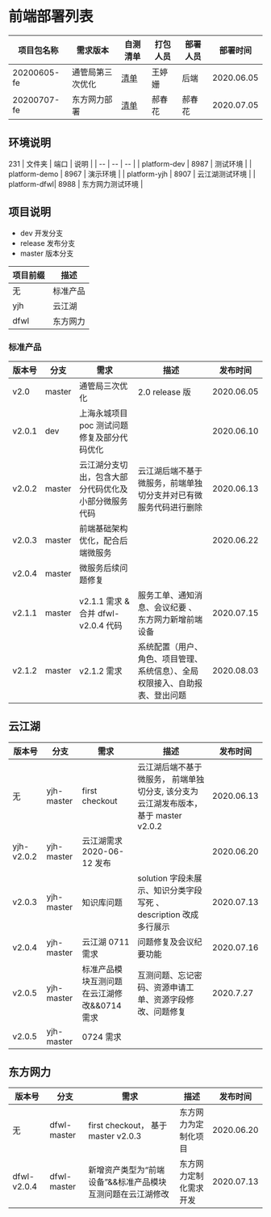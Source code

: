 # 前端部署列表

| 项目包名称  | 需求版本         | 自测清单                              | 打包人员 | 部署人员 | 部署时间   |
| ----------- | ---------------- | ------------------------------------- | -------- | -------- | ---------- |
| 20200605-fe | 通管局第三次优化 | [清单](20200605.docx)                 | 王婷姗   | 后端     | 2020.06.05 |
| 20200707-fe | 东方网力部署     | [清单](东方网力项目需求2020-6-7.docx) | 郝春花   | 郝春花   | 2020.07.05 |

## 环境说明

231
| 文件夹 | 端口 | 说明 |
| -- | -- | -- |
| platform-dev | 8987 | 测试环境 |
| platform-demo | 8967 | 演示环境 |
| platform-yjh | 8907 | 云江湖测试环境 |
| platform-dfwl| 8988 | 东方网力测试环境 |

## 项目说明

- dev 开发分支
- release 发布分支
- master 版本分支

| 项目前缀 | 描述     |
| -------- | -------- |
| 无       | 标准产品 |
| yjh      | 云江湖   |
| dfwl     | 东方网力 |

### 标准产品

| 版本号 | 分支   | 需求                                                 | 描述                                                                         | 发布时间   |
| ------ | ------ | ---------------------------------------------------- | ---------------------------------------------------------------------------- | ---------- |
| v2.0   | master | 通管局三次优化                                       | 2.0 release 版                                                               | 2020.06.05 |
| v2.0.1 | dev    | 上海永城项目 poc 测试问题修复及部分代码优化          |                                                                              | 2020.06.10 |
| v2.0.2 | master | 云江湖分支切出，包含大部分代码优化及小部分微服务代码 | 云江湖后端不基于微服务，前端单独切分支并对已有微服务代码进行删除             | 2020.06.13 |
| v2.0.3 | master | 前端基础架构优化，配合后端微服务                     |                                                                              | 2020.06.22 |
| v2.0.4 | master | 微服务后续问题修复                                   |                                                                              |            |
| v2.1.1 | master | v2.1.1 需求 & 合并 dfwl-v2.0.4 代码                  | 服务工单、通知消息、会议纪要 、东方网力新增前端设备                          | 2020.07.15 |
| v2.1.2 | master | v2.1.2 需求                                          | 系统配置（用户、角色、项目管理、系统信息）、全局权限接入、自助报表、登出问题 | 2020.08.03 |

## 云江湖

| 版本号     | 分支       | 需求                                        | 描述                                                                                | 发布时间   |
| ---------- | ---------- | ------------------------------------------- | ----------------------------------------------------------------------------------- | ---------- |
| 无         | yjh-master | first checkout                              | 云江湖后端不基于微服务， 前端单独切分支, 该分支为云江湖发布版本，基于 master v2.0.2 | 2020.06.13 |
| yjh-v2.0.2 | yjh-master | 云江湖需求 2020-06-12 发布                  |                                                                                     | 2020.06.20 |
| v2.0.3     | yjh-master | 知识库问题                                  | solution 字段未展示、知识分类字段写死 、description 改成多行展示                    | 2020.07.13 |
| v2.0.4     | yjh-master | 云江湖 0711 需求                            | 问题修复及会议纪要功能                                                              | 2020.07.16 |
| v2.0.5     | yjh-master | 标准产品模块互测问题在云江湖修改&&0714 需求 | 互测问题、忘记密码、资源申请工单、资源字段修改、问题修复                            | 2020.7.27  |
| v2.0.5     | yjh-master | 0724 需求                                   |                                                                                     |            |

## 东方网力

| 版本号      | 分支        | 需求                                                       | 描述                   | 发布时间   |
| ----------- | ----------- | ---------------------------------------------------------- | ---------------------- | ---------- |
| 无          | dfwl-master | first checkout， 基于 master v2.0.3                        | 东方网力为定制化项目   | 2020.06.20 |
| dfwl-v2.0.4 | dfwl-master | 新增资产类型为“前端设备”&&标准产品模块互测问题在云江湖修改 | 东方网力定制化需求开发 | 2020.07.13 |
